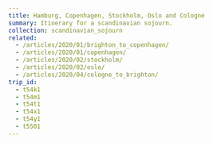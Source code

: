```yaml
---
title: Hamburg, Copenhagen, Stockholm, Oslo and Cologne
summary: Itinerary for a scandinavian sojourn.
collection: scandinavian_sojourn
related:
  - /articles/2020/01/brighton_to_copenhagen/
  - /articles/2020/01/copenhagen/
  - /articles/2020/02/stockholm/
  - /articles/2020/02/oslo/
  - /articles/2020/04/cologne_to_brighton/
trip_id:
  - t54k1
  - t54m1
  - t54t1
  - t54x1
  - t54y1
  - t5501
---
```


